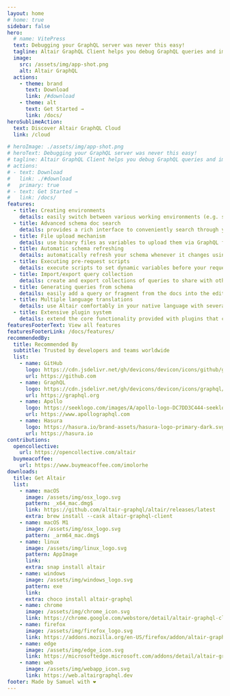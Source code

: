 ```yaml
---
layout: home
# home: true
sidebar: false
hero:
  # name: VitePress
  text: Debugging your GraphQL server was never this easy!
  tagline: Altair GraphQL Client helps you debug GraphQL queries and implementations - taking care of the hard part so you can focus on actually getting things done.
  image:
    src: /assets/img/app-shot.png
    alt: Altair GraphQL
  actions:
    - theme: brand
      text: Download
      link: /#download
    - theme: alt
      text: Get Started →
      link: /docs/
heroSublimeAction:
  text: Discover Altair GraphQL Cloud
  link: /cloud

# heroImage: ./assets/img/app-shot.png
# heroText: Debugging your GraphQL server was never this easy!
# tagline: Altair GraphQL Client helps you debug GraphQL queries and implementations - taking care of the hard part so you can focus on actually getting things done.
# actions:
# - text: Download
#   link: ./#download
#   primary: true
# - text: Get Started →
#   link: /docs/
features:
  - title: Creating environments
    details: easily switch between various working environments (e.g. switching between local, staging and production environments)
  - title: Advanced schema doc search
    details: provides a rich interface to conveniently search through your schema
  - title: File upload mechanism
    details: use binary files as variables to upload them via GraphQL following the GraphQL multipart request specification
  - title: Automatic schema refreshing
    details: automatically refresh your schema whenever it changes using the GraphQL Event Stream specification
  - title: Executing pre-request scripts
    details: execute scripts to set dynamic variables before your request is sent
  - title: Import/export query collection
    details: create and export collections of queries to share with other members of your team
  - title: Generating queries from schema
    details: easily add a query or fragment from the docs into the editor without having to manually type the fields in the query
  - title: Multiple language translations
    details: use Altair comfortably in your native language with several languages supported
  - title: Extensive plugin system
    details: extend the core functionality provided with plugins that can do much more
featuresFooterText: View all features
featuresFooterLink: /docs/features/
recommendedBy:
  title: Recommended By
  subtitle: Trusted by developers and teams worldwide
  list:
    - name: GitHub
      logo: https://cdn.jsdelivr.net/gh/devicons/devicon/icons/github/github-original.svg
      url: https://github.com
    - name: GraphQL
      logo: https://cdn.jsdelivr.net/gh/devicons/devicon/icons/graphql/graphql-plain.svg
      url: https://graphql.org
    - name: Apollo
      logo: https://seeklogo.com/images/A/apollo-logo-DC7DD3C444-seeklogo.com.png
      url: https://www.apollographql.com
    - name: Hasura
      logo: https://hasura.io/brand-assets/hasura-logo-primary-dark.svg
      url: https://hasura.io
contributions:
  opencollective:
    url: https://opencollective.com/altair
  buymeacoffee:
    url: https://www.buymeacoffee.com/imolorhe
downloads:
  title: Get Altair
  list:
    - name: macOS
      image: /assets/img/osx_logo.svg
      pattern: _x64_mac.dmg$
      link: https://github.com/altair-graphql/altair/releases/latest
      extra: brew install --cask altair-graphql-client
    - name: macOS M1
      image: /assets/img/osx_logo.svg
      pattern: _arm64_mac.dmg$
    - name: linux
      image: /assets/img/linux_logo.svg
      pattern: AppImage
      link:
      extra: snap install altair
    - name: windows
      image: /assets/img/windows_logo.svg
      pattern: exe
      link:
      extra: choco install altair-graphql
    - name: chrome
      image: /assets/img/chrome_icon.svg
      link: https://chrome.google.com/webstore/detail/altair-graphql-client/flnheeellpciglgpaodhkhmapeljopja
    - name: firefox
      image: /assets/img/firefox_logo.svg
      link: https://addons.mozilla.org/en-US/firefox/addon/altair-graphql-client/
    - name: edge
      image: /assets/img/edge_icon.svg
      link: https://microsoftedge.microsoft.com/addons/detail/altair-graphql-client/kpggioiimijgcalmnfnalgglgooonopa
    - name: web
      image: /assets/img/webapp_icon.svg
      link: https://web.altairgraphql.dev
footer: Made by Samuel with ❤️
---
```

